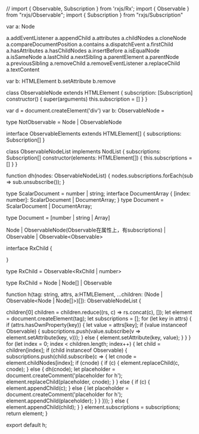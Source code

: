 // import { Observable, Subscription } from 'rxjs/Rx';
import { Observable } from "rxjs/Observable";
import { Subscription } from "rxjs/Subscription"

var a: Node

a.addEventListener
a.appendChild
a.attributes
a.childNodes
a.cloneNode
a.compareDocumentPosition
a.contains
a.dispatchEvent
a.firstChild
a.hasAttributes
a.hasChildNodes
a.insertBefore
a.isEqualNode
a.isSameNode
a.lastChild
a.nextSibling
a.parentElement
a.parentNode
a.previousSibling
a.removeChild
a.removeEventListener
a.replaceChild
a.textContent


var b: HTMLElement
b.setAttribute
b.remove

class ObservableNode extends HTMLElement {
  subscription: [Subscription]
  constructor() {
    super(arguments)
    this.subscription = []
  }
}

var d = document.createElement('div')
var b: ObservableNode = 

type NotObservable = Node | ObservableNode

interface ObservableElements extends HTMLElement[] {
  subscriptions: Subscription[]
}

class ObservableNodeList implements NodList {
  subscriptions: Subscription[]
  constructor(elements: HTMLElement[]) {
    this.subscriptions = []
  }
}

function dh(nodes: ObservableNodeList) {
  nodes.subscriptions.forEach(sub => sub.unsubscribe());
}

type ScalarDocument = number | string;
interface DocumentArray {
    [index: number]: ScalarDocument | DocumentArray;
}
type Document = ScalarDocument | DocumentArray;

type Document = [number | string | Array<Document>]

Node | ObservableNode(Observable在属性上，有subscriptions) | Observable<Node> | Observable<Observable<Node>>

interface RxChild {

}

type RxChild = Observable<RxChild | number>

type RxChild = Node | Node[] | Observable<RxChild>

function h(tag: string, attrs, a:HTMLElement, ...children: (Node | Observable<Node | Node[]>)[]): ObservableNodeList {
  
  children[0]
  children = children.reduce((rs, c) => rs.concat(c), []);
  let element = document.createElement(tag);
  let subscriptions = [];
  for (let key in attrs) {
    if (attrs.hasOwnProperty(key)) {
      let value = attrs[key];
      if (value instanceof Observable) {
        subscriptions.push(value.subscribe(v => element.setAttribute(key, v)));
      } else {
        element.setAttribute(key, value);
      }
    }
  }
  for (let index = 0; index < children.length; index++) {
    let child = children[index];
    if (child instanceof Observable) {
      subscriptions.push(child.subscribe(c => {
        let cnode = element.childNodes[index];
        if (cnode) {
          if (c) {
            element.replaceChild(c, cnode);
          } else {
            dh(cnode);
            let placeholder = document.createComment('placeholder for h');
            element.replaceChild(placeholder, cnode);
          }
        } else {
          if (c) {
            element.appendChild(c);
          } else {
            let placeholder = document.createComment('placeholder for h');
            element.appendChild(placeholder);
          }
        }
      }));
    } else {
      element.appendChild(child);
    }
  }
  element.subscriptions = subscriptions;
  return element;
}

export default h;
